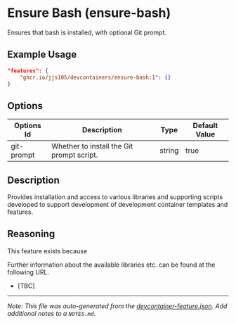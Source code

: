 
# Ensure Bash (ensure-bash)

Ensures that bash is installed, with optional Git prompt.

## Example Usage

```json
"features": {
    "ghcr.io/jjs105/devcontainers/ensure-bash:1": {}
}
```

## Options

| Options Id | Description | Type | Default Value |
|-----|-----|-----|-----|
| git-prompt | Whether to install the Git prompt script. | string | true |

## Description

Provides installation and access to various libraries and supporting scripts
developed to support development of development container templates and
features.

## Reasoning

This feature exists because

Further information about the available libraries etc. can be found at the
following URL.

* [TBC]


---

_Note: This file was auto-generated from the [devcontainer-feature.json](devcontainer-feature.json).  Add additional notes to a `NOTES.md`._
